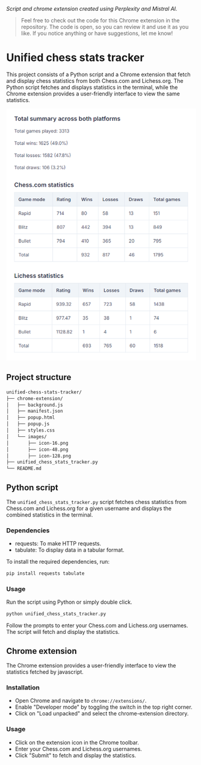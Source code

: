 *Script and chrome extension created using Perplexity and Mistral AI.*

> Feel free to check out the code for this Chrome extension in the repository. The code is open, so you can review it and use it as you like. If you notice anything or have suggestions, let me know!

# Unified chess stats tracker
This project consists of a Python script and a Chrome extension that fetch and display chess statistics from both Chess.com and Lichess.org. The Python script fetches and displays statistics in the terminal, while the Chrome extension provides a user-friendly interface to view the same statistics.

![alt text](image.png)

## Project structure
```bash
unified-chess-stats-tracker/
├── chrome-extension/
│   ├── background.js
│   ├── manifest.json
│   ├── popup.html
│   ├── popup.js
│   ├── styles.css
│   └── images/
│       ├── icon-16.png
│       ├── icon-48.png
│       ├── icon-128.png
├── unified_chess_stats_tracker.py
└── README.md
```

## Python script
The `unified_chess_stats_tracker.py` script fetches chess statistics from Chess.com and Lichess.org for a given username and displays the combined statistics in the terminal.

### Dependencies
- requests: To make HTTP requests.
- tabulate: To display data in a tabular format.

To install the required dependencies, run:

```bash
pip install requests tabulate
```

### Usage
Run the script using Python or simply double click.

```bash
python unified_chess_stats_tracker.py
```
Follow the prompts to enter your Chess.com and Lichess.org usernames. The script will fetch and display the statistics.

## Chrome extension
The Chrome extension provides a user-friendly interface to view the statistics fetched by javascript.

### Installation
- Open Chrome and navigate to `chrome://extensions/`.
- Enable "Developer mode" by toggling the switch in the top right corner.
- Click on "Load unpacked" and select the chrome-extension directory.

### Usage
- Click on the extension icon in the Chrome toolbar.
- Enter your Chess.com and Lichess.org usernames.
- Click "Submit" to fetch and display the statistics.